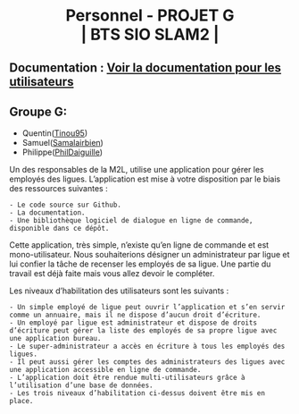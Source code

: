 <div align="center">

# Personnel - PROJET G <br> | BTS SIO SLAM2 |

</div>

## Documentation : [Voir la documentation pour les utilisateurs](https://docs.google.com/document/d/1_qO7ibMOx13M1dDFzYNhbIoGpmaUo_rbjf1XIRG6k0Y/edit)

## Groupe G: 
- Quentin([Tinou95](https://github.com/Tinou95))
- Samuel([Samalairbien](https://github.com/Samalairbien))
- Philippe([PhilDaiguille](https://github.com/Tinou95))

Un des responsables de la M2L, utilise une application pour gérer les employés des ligues. L’application est mise à votre disposition par le biais des ressources suivantes :

    - Le code source sur Github.
    - La documentation.
    - Une bibliothèque logiciel de dialogue en ligne de commande, disponible dans ce dépôt. 

Cette application, très simple, n’existe qu’en ligne de commande et est mono-utilisateur. Nous souhaiterions désigner un administrateur par ligue et lui confier la tâche de recenser les employés de sa ligue. Une partie du travail est déjà faite mais vous allez devoir le compléter.

Les niveaux d’habilitation des utilisateurs sont les suivants :

    - Un simple employé de ligue peut ouvrir l’application et s’en servir comme un annuaire, mais il ne dispose d’aucun droit d’écriture.
    - Un employé par ligue est administrateur et dispose de droits d’écriture peut gérer la liste des employés de sa propre ligue avec une application bureau.
    - Le super-administrateur a accès en écriture à tous les employés des ligues.
    - Il peut aussi gérer les comptes des administrateurs des ligues avec une application accessible en ligne de commande. 
    - L’application doit être rendue multi-utilisateurs grâce à l’utilisation d’une base de données.
    - Les trois niveaux d’habilitation ci-dessus doivent être mis en place.

